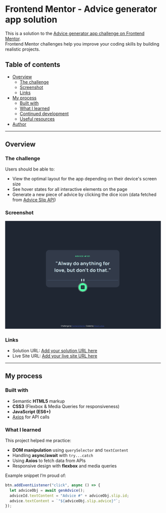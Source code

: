# Frontend Mentor - Advice generator app solution

This is a solution to the [Advice generator app challenge on Frontend Mentor](https://www.frontendmentor.io/challenges/advice-generator-app-QdUG-13db).  
Frontend Mentor challenges help you improve your coding skills by building realistic projects.

## Table of contents

- [Overview](#overview)
  - [The challenge](#the-challenge)
  - [Screenshot](#screenshot)
  - [Links](#links)
- [My process](#my-process)
  - [Built with](#built-with)
  - [What I learned](#what-i-learned)
  - [Continued development](#continued-development)
  - [Useful resources](#useful-resources)
- [Author](#author)

---

## Overview

### The challenge

Users should be able to:

- View the optimal layout for the app depending on their device's screen size
- See hover states for all interactive elements on the page
- Generate a new piece of advice by clicking the dice icon (data fetched from [Advice Slip API](https://api.adviceslip.com))

### Screenshot

![](./images/Screenshot.png)

### Links

- Solution URL: [Add your solution URL here](https://www.frontendmentor.io/solutions/)
- Live Site URL: [Add your live site URL here](https://nitesh-lohar.github.io/Advice-Generator/)

---

## My process

### Built with

- Semantic **HTML5** markup
- **CSS3** (Flexbox & Media Queries for responsiveness)
- **JavaScript (ES6+)**
- [Axios](https://axios-http.com/) for API calls


### What I learned

This project helped me practice:

- **DOM manipulation** using `querySelector` and `textContent`
- Handling **async/await** with `try...catch`
- Using **Axios** to fetch data from APIs
- Responsive design with **flexbox** and media queries

Example snippet I’m proud of:

```js
btn.addEventListener("click", async () => {
  let adviceObj = await genAdvice();
  adviceId.textContent = "Advice #" + adviceObj.slip.id;
  advice.textContent = `"${adviceObj.slip.advice}"`;
});
